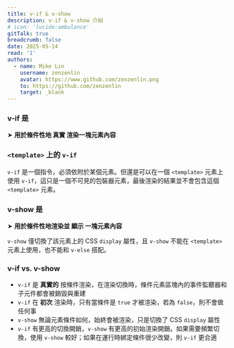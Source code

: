 ```yaml
---
title: v-if & v-show
description: v-if & v-show 介紹
# icon: 'lucide:ambulance'
gitTalk: true
breadcrumb: false
date: 2025-05-14
read: '1'
authors:
  - name: Mike Lin
    username: zenzenlin
    avatar: https://www.github.com/zenzenlin.png
    to: https://github.com/zenzenlin
    target: _blank
---
```


### v-if 是

➤ **用於條件性地 真實 渲染一塊元素內容**

### `<template>` 上的 `v-if`

`v-if` 是一個指令，必須依附於某個元素。但還是可以在一個 `<template>` 元素上使用 `v-if`，這只是一個不可見的包裝器元素，最後渲染的結果並不會包含這個 `<template>` 元素。

### v-show 是

➤ **用於條件性地渲染並 顯示 一塊元素內容**

`v-show` 僅切換了該元素上的 CSS `display` 屬性，且 `v-show` 不能在 `<template>` 元素上使用，也不能和 `v-else` 搭配。

### v-if vs. v-show​

- `v-if` 是 **真實的** 按條件渲染，在渲染切換時，條件元素區塊內的事件監聽器和子元件都會被銷毀與重建
- `v-if` 在 **初次** 渲染時，只有當條件是 `true` 才被渲染，若為 `false`，則不會做任何事
- `v-show` 無論元素條件如何，始終會被渲染，只是切換了 CSS `display` 屬性
- `v-if` 有更高的切換開銷，`v-show` 有更高的初始渲染開銷。如果需要頻繁切換，使用 `v-show` 較好；如果在運行時綁定條件很少改變，則 `v-if` 更合適
